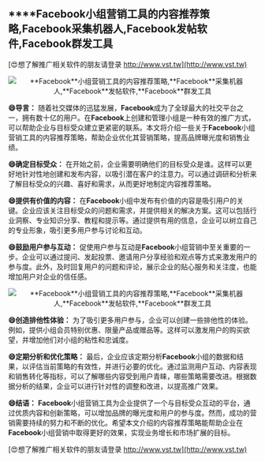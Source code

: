## ****Facebook**小组营销工具的内容推荐策略,**Facebook**采集机器人,**Facebook**发帖软件,**Facebook**群发工具**

[😍想了解推广相关软件的朋友请登录 http://www.vst.tw](http://www.vst.tw)

 <center><img src="https://vst.tw/MP4/tuiguang/png/2.png" alt="**Facebook**小组营销工具的内容推荐策略,**Facebook**采集机器人,**Facebook**发帖软件,**Facebook**群发工具"></center>

**😄导言：**
随着社交媒体的迅猛发展，**Facebook**成为了全球最大的社交平台之一，拥有数十亿的用户。在**Facebook**上创建和管理小组是一种有效的推广方式，可以帮助企业与目标受众建立更紧密的联系。本文将介绍一些关于**Facebook**小组营销工具的内容推荐策略，帮助企业优化其营销策略，提高品牌曝光度和销售业绩。

**😄确定目标受众：**
在开始之前，企业需要明确他们的目标受众是谁。这样可以更好地针对性地创建和发布内容，以吸引潜在客户的注意力。可以通过调研和分析来了解目标受众的兴趣、喜好和需求，从而更好地制定内容推荐策略。

**😄提供有价值的内容：**
在**Facebook**小组中发布有价值的内容是吸引用户的关键。企业应该关注目标受众的问题和需求，并提供相关的解决方案。这可以包括行业洞察、专业知识分享、教程和提示等。通过提供有用的信息，企业可以树立自己的专业形象，吸引更多用户参与讨论和互动。

**😄鼓励用户参与互动：**
促使用户参与互动是**Facebook**小组营销中至关重要的一步。企业可以通过提问、发起投票、邀请用户分享经验和观点等方式来激发用户的参与度。此外，及时回复用户的问题和评论，展示企业的贴心服务和关注度，也能增加用户对企业的信任感。

 <center><img src="https://vst.tw/MP4/tuiguang/png/1.png" alt="**Facebook**小组营销工具的内容推荐策略,**Facebook**采集机器人,**Facebook**发帖软件,**Facebook**群发工具"></center>

**😄创造排他性体验：**
为了吸引更多用户参与，企业可以创建一些排他性的体验。例如，提供小组会员特别优惠、限量产品或赠品等。这样可以激发用户的购买欲望，并增加他们对小组的粘性和忠诚度。

**😄定期分析和优化策略：**
最后，企业应该定期分析**Facebook**小组的数据和结果，以评估当前策略的有效性，并进行必要的优化。通过监测用户互动、内容表现和销售转化等指标，可以了解哪些内容受到用户青睐，哪些策略需要改进。根据数据分析的结果，企业可以进行针对性的调整和改进，以提高推广效果。

**😄结语：**
**Facebook**小组营销工具为企业提供了一个与目标受众互动的平台，通过优质内容和创新策略，可以增加品牌的曝光度和用户的参与度。然而，成功的营销需要持续的努力和不断的优化。希望本文介绍的内容推荐策略能帮助企业在**Facebook**小组营销中取得更好的效果，实现业务增长和市场扩展的目标。

[😍想了解推广相关软件的朋友请登录 http://www.vst.tw](http://www.vst.tw)



